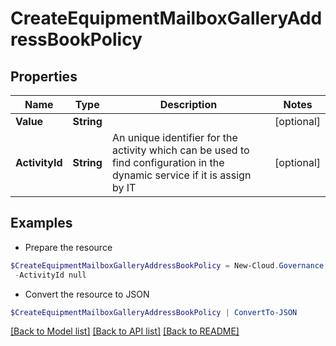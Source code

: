 # CreateEquipmentMailboxGalleryAddressBookPolicy
## Properties

Name | Type | Description | Notes
------------ | ------------- | ------------- | -------------
**Value** | **String** |  | [optional] 
**ActivityId** | **String** | An unique identifier for the activity which can be used to find configuration in the dynamic service if it is assign by IT | [optional] 

## Examples

- Prepare the resource
```powershell
$CreateEquipmentMailboxGalleryAddressBookPolicy = New-Cloud.Governance.ClientCreateEquipmentMailboxGalleryAddressBookPolicy  -Value null `
 -ActivityId null
```

- Convert the resource to JSON
```powershell
$CreateEquipmentMailboxGalleryAddressBookPolicy | ConvertTo-JSON
```

[[Back to Model list]](../README.md#documentation-for-models) [[Back to API list]](../README.md#documentation-for-api-endpoints) [[Back to README]](../README.md)

